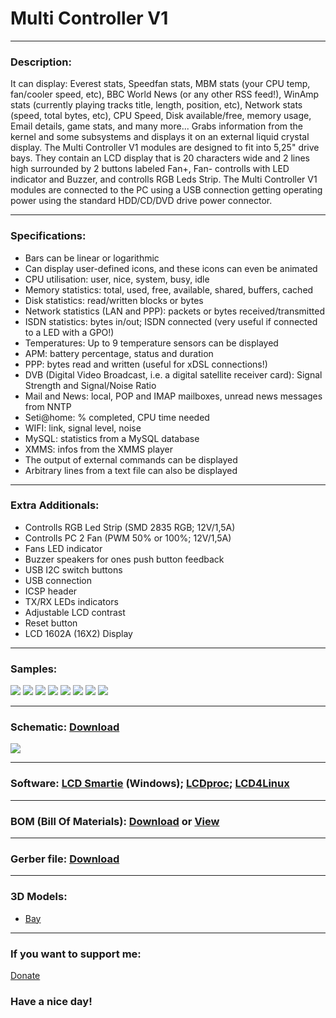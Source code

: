 # Multi Controller V1

---

### Description:

It can display: Everest stats, Speedfan stats, MBM stats (your CPU temp, fan/cooler speed, etc), BBC World News (or any other RSS feed!), WinAmp stats (currently playing tracks title, length, position, etc), Network stats (speed, total bytes, etc), CPU Speed, Disk available/free, memory usage, Email details, game stats, and many more...
Grabs information from the kernel and some subsystems and displays it on an external liquid crystal display.
The Multi Controller V1 modules are designed to fit into 5,25" drive bays. They contain an LCD display that is 20 characters wide and 2 lines high surrounded by 2 buttons labeled Fan+, Fan- controlls with LED indicator and Buzzer, and controlls RGB Leds Strip.
The Multi Controller V1 modules are connected to the PC using a USB connection getting operating power using the standard HDD/CD/DVD drive power connector.

---

### Specifications:

- Bars can be linear or logarithmic
- Can display user-defined icons, and these icons can even be animated
- CPU utilisation: user, nice, system, busy, idle
- Memory statistics: total, used, free, available, shared, buffers, cached
- Disk statistics: read/written blocks or bytes
- Network statistics (LAN and PPP): packets or bytes received/transmitted
- ISDN statistics: bytes in/out; ISDN connected (very useful if connected to a LED with a GPO!)
- Temperatures: Up to 9 temperature sensors can be displayed
- APM: battery percentage, status and duration
- PPP: bytes read and written (useful for xDSL connections!)
- DVB (Digital Video Broadcast, i.e. a digital satellite receiver card): Signal Strength and Signal/Noise Ratio
- Mail and News: local, POP and IMAP mailboxes, unread news messages from NNTP
- Seti@home: % completed, CPU time needed
- WIFI: link, signal level, noise
- MySQL: statistics from a MySQL database
- XMMS: infos from the XMMS player
- The output of external commands can be displayed
- Arbitrary lines from a text file can also be displayed

---

### Extra Additionals:

- Controlls RGB Led Strip (SMD 2835 RGB; 12V/1,5A)
- Controlls PC 2 Fan (PWM 50% or 100%; 12V/1,5A)
- Fans LED indicator
- Buzzer speakers for ones push button feedback
- USB I2C switch buttons
- USB connection
- ICSP header
- TX/RX LEDs indicators
- Adjustable LCD contrast
- Reset button
- LCD 1602A (16X2) Display

---

### Samples:

![](https://github.com/drcyberg/Multi_Controller_V1/blob/master/Documents/1.jpg)
![](https://github.com/drcyberg/Multi_Controller_V1/blob/master/Documents/2.jpg)
![](https://github.com/drcyberg/Multi_Controller_V1/blob/master/Documents/3.jpg)
![](https://github.com/drcyberg/Multi_Controller_V1/blob/master/Documents/8.jpg)
![](https://github.com/drcyberg/Multi_Controller_V1/blob/master/Documents/7.jpg)
![](https://github.com/drcyberg/Multi_Controller_V1/blob/master/Documents/6.jpg)
![](https://github.com/drcyberg/Multi_Controller_V1/blob/master/Documents/5.jpg)
![](https://github.com/drcyberg/Multi_Controller_V1/blob/master/Documents/9.jpg)

---

### Schematic: [Download](https://github.com/drcyberg/Multi_Controller_V1/blob/master/Documents/multi_controller.pdf "Download")

![](https://github.com/drcyberg/Multi_Controller_V1/blob/master/Documents/4.jpg)

---

### Software: [LCD Smartie](http://lcdsmartie.sourceforge.net/ "LCD Smartie") (Windows); [LCDproc](http://lcdproc.omnipotent.net/ "LCDproc"); [LCD4Linux](https://lcd4linux.bulix.org/ "LCD4Linux")

---

### BOM (Bill Of Materials): [Download](https://github.com/drcyberg/Multi_Controller_V1/blob/master/Documents/multi_controller.xlsx "Link") or [View](https://sheet.zoho.eu/sheet/published.do?rid=42dfb586242982b99419fac733a2e80385b53 "View")

---

### Gerber file: [Download](https://github.com/drcyberg/Multi_Controller_V1/blob/master/Manufacturing/multi_controller.zip "Download")

---

### 3D Models:

- [Bay](https://github.com/drcyberg/Multi_Controller_V1/blob/master/stl/multi_controller.stl "Bay")

---

### If you want to support me:

[Donate](https://www.paypal.me/Kunee82 "Donate")

### Have a nice day!
